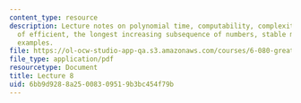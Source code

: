 ```yaml
---
content_type: resource
description: Lecture notes on polynomial time, computability, complexity, the meaning
  of efficient, the longest increasing subsequence of numbers, stable marriage, and
  examples.
file: https://ol-ocw-studio-app-qa.s3.amazonaws.com/courses/6-080-great-ideas-in-theoretical-computer-science-spring-2008/6bb9d9288a25008309519b3bc454f79b_lec8.pdf
file_type: application/pdf
resourcetype: Document
title: Lecture 8
uid: 6bb9d928-8a25-0083-0951-9b3bc454f79b
---
```

